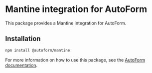 # Mantine integration for AutoForm

This package provides a Mantine integration for AutoForm.

## Installation

```bash
npm install @autoform/mantine
```

For more information on how to use this package, see the [AutoForm documentation](https://autoform.vantezzen.io/docs/react/getting-started).

